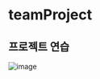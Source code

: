 # teamProject
## 프로젝트 연습
![image](https://user-images.githubusercontent.com/117814342/222622366-f5adc1a0-76d8-497b-9c93-d1ecaa1e287a.png)
